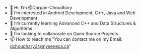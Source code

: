 - 👋 Hi, I’m @Darpan-Choudhary
- 👀 I’m interested in Android Development, C++, Java and Web Development
- 🌱 I’m currently learning Advanced C++ and Data Structures & Algorithms
- 💞️ I’m looking to collaborate on Open Source Projects
- 📫 How to reach me "You can contact me on my Email: dchoudhary3@myseneca.ca"

<!---
Darpan-Choudhary/Darpan-Choudhary is a ✨ special ✨ repository because its `README.md` (this file) appears on your GitHub profile.
You can click the Preview link to take a look at your changes.
--->

